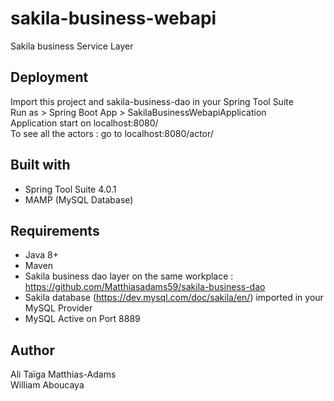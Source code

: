 # sakila-business-webapi

Sakila business Service Layer

## Deployment

Import this project and sakila-business-dao in your Spring Tool Suite  
Run as > Spring Boot App > SakilaBusinessWebapiApplication  
Application start on localhost:8080/  
To see all the actors : go to localhost:8080/actor/

## Built with

* Spring Tool Suite 4.0.1
* MAMP (MySQL Database)

## Requirements

* Java 8+
* Maven
* Sakila business dao layer on the same workplace : https://github.com/Matthiasadams59/sakila-business-dao
* Sakila database (https://dev.mysql.com/doc/sakila/en/) imported in your MySQL Provider
* MySQL Active on Port 8889

## Author

Ali Taïga Matthias-Adams  
William Aboucaya
